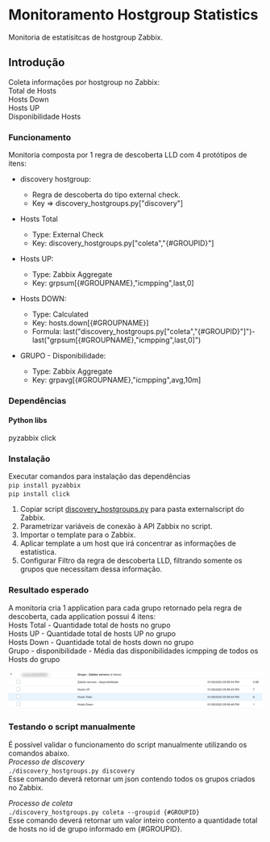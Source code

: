 # Monitoramento Hostgroup Statistics

Monitoria de estatísitcas de hostgroup Zabbix.

## Introdução

Coleta informações por hostgroup no Zabbix:  
Total de Hosts  
Hosts Down  
Hosts UP  
Disponibilidade Hosts  

### Funcionamento
Monitoria composta por 1 regra de descoberta LLD com 4 protótipos de itens:

* discovery hostgroup:
	* Regra de descoberta do tipo external check.
	* Key => discovery_hostgroups.py["discovery"]  

* Hosts Total
	* Type: External Check
	* Key: discovery_hostgroups.py["coleta","{#GROUPID}"]
* Hosts UP:
	* Type: Zabbix Aggregate
	* Key: grpsum[{#GROUPNAME},"icmpping",last,0]
* Hosts DOWN:
	* Type: Calculated
	* Key: hosts.down[{#GROUPNAME}]
	* Formula: last("discovery_hostgroups.py[\"coleta\",\"{#GROUPID}\"]")-last("grpsum[{#GROUPNAME},\"icmpping\",last,0]")
* GRUPO - Disponibilidade:
	* Type: Zabbix Aggregate
	* Key: grpavg[{#GROUPNAME},"icmpping",avg,10m]	

### Dependências

#### Python libs
pyzabbix
click

### Instalação

Executar comandos para instalação das dependências  
`pip install pyzabbix`  
`pip install click`

1. Copiar script [discovery_hostgroups.py](discovery_hostgroups.py) para pasta externalscript do Zabbix.  
2. Parametrizar variáveis de conexão à API Zabbix no script.  
3. Importar o template para o Zabbix.
4. Aplicar template a um host que irá concentrar as informações de estatistica.
5. Configurar Filtro da regra de descoberta LLD, filtrando somente os grupos que necessitam dessa informação.

### Resultado esperado

A monitoria cria 1 application para cada grupo retornado pela regra de descoberta, cada application possui 4 itens:  
Hosts Total - Quantidade total de hosts no grupo  
Hosts UP - Quantidade total de hosts UP no grupo  
Hosts Down - Quantidade total de hosts down no grupo  
Grupo - disponibilidade - Média das disponibilidades icmpping de todos os Hosts do grupo  

![Resultado](img/imagem01.png)

### Testando o script manualmente

É possível validar o funcionamento do script manualmente utilizando os comandos abaixo.  
*Processo de discovery*  
`./discovery_hostgroups.py discovery`  
Esse comando deverá retornar um json contendo todos os grupos criados no Zabbix.  

*Processo de coleta*  
`./discovery_hostgroups.py coleta --groupid {#GROUPID}`  
Esse comando deverá retornar um valor inteiro contento a quantidade total de hosts no id de grupo informado em {#GROUPID}.  
